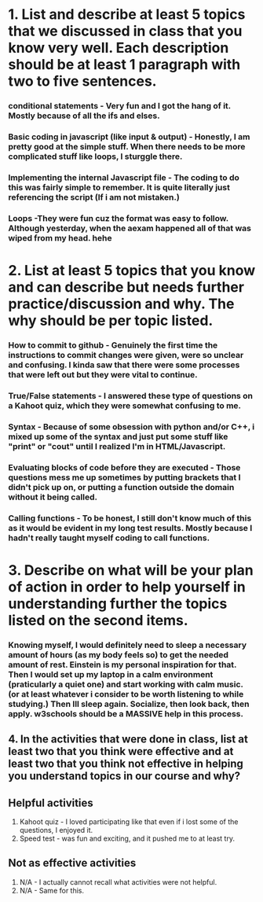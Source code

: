# 1. List and describe at least 5 topics that we discussed in class that you know very well. Each description should be at least 1 paragraph with two to five sentences.
### conditional statements - Very fun and I got the hang of it. Mostly because of all the ifs and elses.
### Basic coding in javascript (like input & output) - Honestly, I am pretty good at the simple stuff. When there needs to be more complicated stuff like loops, I sturggle there.
### Implementing the internal Javascript file - The coding to do this was fairly simple to remember. It is quite literally just referencing the script (If i am not mistaken.)
### Loops -They were fun cuz the format was easy to follow. Although yesterday, when the aexam happened all of that was wiped from my head. hehe

# 2. List at least 5 topics that you know and can describe but needs further practice/discussion and why.  The why should be per topic listed.  
### How to commit to github - Genuinely the first time the instructions to commit changes were given, were so unclear and confusing. I kinda saw that there were some processes that were left out but they were vital to continue. 
### True/False statements - I answered these type of questions on a Kahoot quiz, which they were somewhat confusing to me.
### Syntax - Because of some obsession with python and/or C++, i mixed up some of the syntax and just put some stuff like "print" or "cout" until I realized I'm in HTML/Javascript.
### Evaluating blocks of code before they are executed - Those questions mess me up sometimes by putting brackets that I didn't pick up on, or putting a function outside the domain without it being called.
### Calling functions - To be honest, I still don't know much of this as it would be evident in my long test results. Mostly because I hadn't really taught myself coding to call functions.

# 3. Describe on what will be your plan of action in order to help yourself in understanding further the topics listed on the second items.
### Knowing myself, I would definitely need to sleep a necessary amount of hours (as my body feels so) to get the needed amount of rest. Einstein is my personal inspiration for that. Then I would set up my laptop in a calm environment (praticularly a quiet one) and start working with calm music. (or at least whatever i consider to be worth listening to while studying.) Then Ill sleep again. Socialize, then look back, then apply. w3schools should be a MASSIVE help in this process.

## 4. In the activities that were done in class, list at least two that you think were effective and at least two that you think not effective in helping you understand topics in our course and why?

## Helpful activities
1. Kahoot quiz - I loved participating like that even if i lost some of the questions, I enjoyed it.
2. Speed test - was fun and exciting, and it pushed me to at least try.

## Not as effective activities
1. N/A - I actually cannot recall what activities were not helpful.
2. N/A - Same for this.